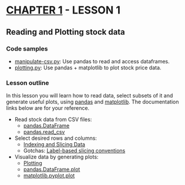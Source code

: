 # [CHAPTER 1](https://github.com/oskargicast/ml4t/tree/ch1) - LESSON 1
## Reading and Plotting stock data

### Code samples 

- [manipulate-csv.py](https://github.com/oskargicast/ml4t/blob/ch1-lesson1/manipulate-csv.py): Use pandas to read and access dataframes.
- [plotting.py](https://github.com/oskargicast/ml4t/blob/ch1-lesson1/plotting.py): Use pandas + matplotlib to plot stock price data.

### Lesson outline

In this lesson you will learn how to read data, select subsets of it and
generate useful plots, using [pandas](http://pandas.pydata.org/) and [matplotlib](http://matplotlib.org/). The documentation links
below are for your reference.

- Read stock data from CSV files:
  * [pandas.DataFrame](http://pandas.pydata.org/pandas-docs/stable/generated/pandas.DataFrame.html)
  * [pandas.read_csv](http://pandas.pydata.org/pandas-docs/stable/generated/pandas.read_csv.html)
- Select desired rows and columns:
  * [Indexing and Slicing Data](http://pandas.pydata.org/pandas-docs/stable/indexing.html)
  * Gotchas: [Label-based slicing conventions](http://pandas.pydata.org/pandas-docs/stable/gotchas.html?#label-based-slicing-conventions)
- Visualize data by generating plots:
  * [Plotting](http://pandas.pydata.org/pandas-docs/stable/visualization.html)
  * [pandas.DataFrame.plot](http://pandas.pydata.org/pandas-docs/stable/generated/pandas.DataFrame.plot.html)
  * [matplotlib.pyplot.plot](http://matplotlib.org/api/pyplot_api.html#matplotlib.pyplot.plot)
